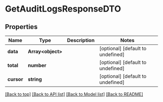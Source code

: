 # GetAuditLogsResponseDTO

## Properties

|Name | Type | Description | Notes|
|------------ | ------------- | ------------- | -------------|
|**data** | **Array&lt;object&gt;** |  | [optional] [default to undefined]|
|**total** | **number** |  | [optional] [default to undefined]|
|**cursor** | **string** |  | [optional] [default to undefined]|




[[Back to top]](#) [[Back to API list]](../../README.md#documentation-for-api-endpoints) [[Back to Model list]](../../README.md#documentation-for-models) [[Back to README]](../../README.md)
